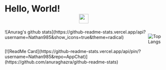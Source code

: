# Hello, World!<center> <img src="https://raw.githubusercontent.com/MartinHeinz/MartinHeinz/master/wave.gif" width="30px"></center>

<div style="display: flex">
![Anurag's github stats](https://github-readme-stats.vercel.app/api?username=Nathan985&show_icons=true&theme=radical)

![Top Langs](https://github-readme-stats.vercel.app/api/top-langs/?username=Nathan985&theme=tokyonight)
</div>
[![ReadMe Card](https://github-readme-stats.vercel.app/api/pin/?username=Nathan985&repo=AppChat)](https://github.com/anuraghazra/github-readme-stats)
